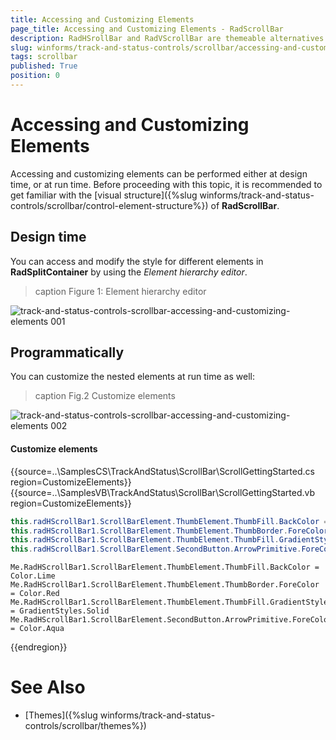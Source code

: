 ```yaml
---
title: Accessing and Customizing Elements
page_title: Accessing and Customizing Elements - RadScrollBar
description: RadHSrollBar and RadVScrollBar are themeable alternatives to the standard Windows Forms scroll bar controls.
slug: winforms/track-and-status-controls/scrollbar/accessing-and-customizing-elements
tags: scrollbar
published: True
position: 0 
---
```


# Accessing and Customizing Elements
 
Accessing and customizing elements can be performed either at design time, or at run time. Before proceeding with this topic, it is recommended to get familiar with the [visual structure]({%slug winforms/track-and-status-controls/scrollbar/control-element-structure%}) of **RadScrollBar**.
      
## Design time

You can access and modify the style for different elements in **RadSplitContainer** by using the *Element hierarchy editor*.

>caption Figure 1: Element hierarchy editor

![track-and-status-controls-scrollbar-accessing-and-customizing-elements 001](images/track-and-status-controls-scrollbar-accessing-and-customizing-elements001.png)

## Programmatically

You can customize the nested elements at run time as well:

>caption Fig.2 Customize elements

![track-and-status-controls-scrollbar-accessing-and-customizing-elements 002](images/track-and-status-controls-scrollbar-accessing-and-customizing-elements002.png)

#### Customize elements 

{{source=..\SamplesCS\TrackAndStatus\ScrollBar\ScrollGettingStarted.cs region=CustomizeElements}} 
{{source=..\SamplesVB\TrackAndStatus\ScrollBar\ScrollGettingStarted.vb region=CustomizeElements}} 

````C#
this.radHScrollBar1.ScrollBarElement.ThumbElement.ThumbFill.BackColor = Color.Lime;
this.radHScrollBar1.ScrollBarElement.ThumbElement.ThumbBorder.ForeColor = Color.Red;
this.radHScrollBar1.ScrollBarElement.ThumbElement.ThumbFill.GradientStyle = GradientStyles.Solid;
this.radHScrollBar1.ScrollBarElement.SecondButton.ArrowPrimitive.ForeColor = Color.Aqua;

````
````VB.NET
Me.RadHScrollBar1.ScrollBarElement.ThumbElement.ThumbFill.BackColor = Color.Lime
Me.RadHScrollBar1.ScrollBarElement.ThumbElement.ThumbBorder.ForeColor = Color.Red
Me.RadHScrollBar1.ScrollBarElement.ThumbElement.ThumbFill.GradientStyle = GradientStyles.Solid
Me.RadHScrollBar1.ScrollBarElement.SecondButton.ArrowPrimitive.ForeColor = Color.Aqua

````

{{endregion}}  

# See Also

* [Themes]({%slug winforms/track-and-status-controls/scrollbar/themes%})	
